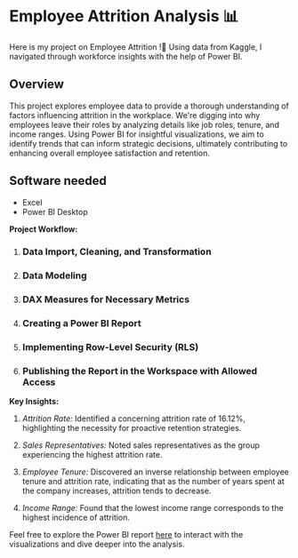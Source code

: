 # Employee Attrition Analysis 📊

Here is my project on Employee Attrition !🌟 Using data from Kaggle, I navigated through workforce insights with the help of Power BI.

## Overview

This project explores employee data to provide a thorough understanding of factors influencing attrition in the workplace. We're digging into why employees leave their roles by analyzing details like job roles, tenure, and income ranges. Using Power BI for insightful visualizations, we aim to identify trends that can inform strategic decisions, ultimately contributing to enhancing overall employee satisfaction and retention.

## Software needed

- Excel
- Power BI Desktop
  
**Project Workflow:**

   1. ### Data Import, Cleaning, and Transformation
   2. ### Data Modeling
   3. ### DAX Measures for Necessary Metrics
   4. ### Creating a Power BI Report
   5. ### Implementing Row-Level Security (RLS)
   6. ### Publishing the Report in the Workspace with Allowed Access

**Key Insights:**

1. *Attrition Rate:* Identified a concerning attrition rate of 16.12%, highlighting the necessity for proactive retention strategies.

2. *Sales Representatives:* Noted sales representatives as the group experiencing the highest attrition rate.

3. *Employee Tenure:* Discovered an inverse relationship between employee tenure and attrition rate, indicating that as the number of years spent at the company increases, attrition tends to decrease.

4. *Income Range:* Found that the lowest income range corresponds to the highest incidence of attrition.

Feel free to explore the Power BI report [here](https://github.com/anika1920/Attrition-Analysis-PowerBi-Project/blob/main/Attrition%20Analysis.pdf) to interact with the visualizations and dive deeper into the analysis.

